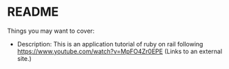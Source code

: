 # README

Things you may want to cover:
* Description: This is an application tutorial of ruby on rail following https://www.youtube.com/watch?v=MpFO4Zr0EPE (Links to an external site.)
